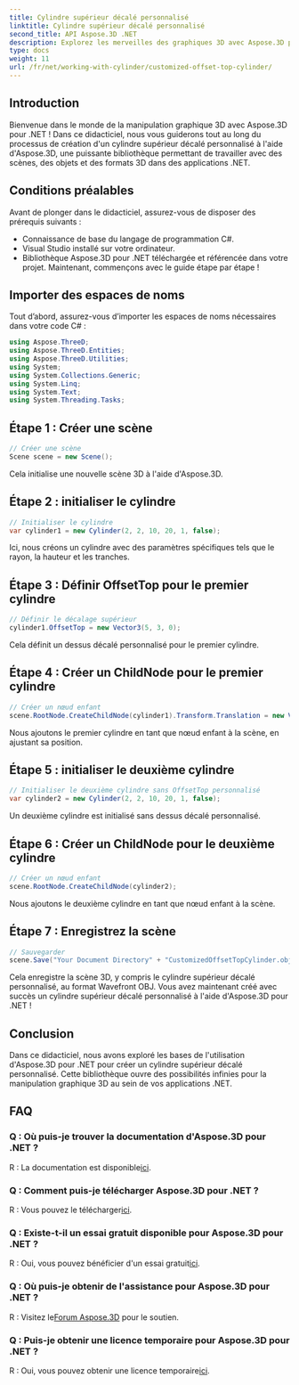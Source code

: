 ```yaml
---
title: Cylindre supérieur décalé personnalisé
linktitle: Cylindre supérieur décalé personnalisé
second_title: API Aspose.3D .NET
description: Explorez les merveilles des graphiques 3D avec Aspose.3D pour .NET. Apprenez à créer sans effort des cylindres supérieurs décalés personnalisés. Améliorez votre expérience de codage maintenant !
type: docs
weight: 11
url: /fr/net/working-with-cylinder/customized-offset-top-cylinder/
---
```

## Introduction
Bienvenue dans le monde de la manipulation graphique 3D avec Aspose.3D pour .NET ! Dans ce didacticiel, nous vous guiderons tout au long du processus de création d'un cylindre supérieur décalé personnalisé à l'aide d'Aspose.3D, une puissante bibliothèque permettant de travailler avec des scènes, des objets et des formats 3D dans des applications .NET.
## Conditions préalables
Avant de plonger dans le didacticiel, assurez-vous de disposer des prérequis suivants :
- Connaissance de base du langage de programmation C#.
- Visual Studio installé sur votre ordinateur.
- Bibliothèque Aspose.3D pour .NET téléchargée et référencée dans votre projet.
Maintenant, commençons avec le guide étape par étape !
## Importer des espaces de noms
Tout d’abord, assurez-vous d’importer les espaces de noms nécessaires dans votre code C# :
```csharp
using Aspose.ThreeD;
using Aspose.ThreeD.Entities;
using Aspose.ThreeD.Utilities;
using System;
using System.Collections.Generic;
using System.Linq;
using System.Text;
using System.Threading.Tasks;
```
## Étape 1 : Créer une scène
```csharp
// Créer une scène
Scene scene = new Scene();
```
Cela initialise une nouvelle scène 3D à l'aide d'Aspose.3D.
## Étape 2 : initialiser le cylindre
```csharp
// Initialiser le cylindre
var cylinder1 = new Cylinder(2, 2, 10, 20, 1, false);
```
Ici, nous créons un cylindre avec des paramètres spécifiques tels que le rayon, la hauteur et les tranches.
## Étape 3 : Définir OffsetTop pour le premier cylindre
```csharp
// Définir le décalage supérieur
cylinder1.OffsetTop = new Vector3(5, 3, 0);
```
Cela définit un dessus décalé personnalisé pour le premier cylindre.
## Étape 4 : Créer un ChildNode pour le premier cylindre
```csharp
// Créer un nœud enfant
scene.RootNode.CreateChildNode(cylinder1).Transform.Translation = new Vector3(10, 0, 0);
```
Nous ajoutons le premier cylindre en tant que nœud enfant à la scène, en ajustant sa position.
## Étape 5 : initialiser le deuxième cylindre
```csharp
// Initialiser le deuxième cylindre sans OffsetTop personnalisé
var cylinder2 = new Cylinder(2, 2, 10, 20, 1, false);
```
Un deuxième cylindre est initialisé sans dessus décalé personnalisé.
## Étape 6 : Créer un ChildNode pour le deuxième cylindre
```csharp
// Créer un nœud enfant
scene.RootNode.CreateChildNode(cylinder2);
```
Nous ajoutons le deuxième cylindre en tant que nœud enfant à la scène.
## Étape 7 : Enregistrez la scène
```csharp
// Sauvegarder
scene.Save("Your Document Directory" + "CustomizedOffsetTopCylinder.obj", FileFormat.WavefrontOBJ);
```
Cela enregistre la scène 3D, y compris le cylindre supérieur décalé personnalisé, au format Wavefront OBJ.
Vous avez maintenant créé avec succès un cylindre supérieur décalé personnalisé à l'aide d'Aspose.3D pour .NET !
## Conclusion
Dans ce didacticiel, nous avons exploré les bases de l'utilisation d'Aspose.3D pour .NET pour créer un cylindre supérieur décalé personnalisé. Cette bibliothèque ouvre des possibilités infinies pour la manipulation graphique 3D au sein de vos applications .NET.
## FAQ
### Q : Où puis-je trouver la documentation d'Aspose.3D pour .NET ?
 R : La documentation est disponible[ici](https://reference.aspose.com/3d/net/).
### Q : Comment puis-je télécharger Aspose.3D pour .NET ?
 R : Vous pouvez le télécharger[ici](https://releases.aspose.com/3d/net/).
### Q : Existe-t-il un essai gratuit disponible pour Aspose.3D pour .NET ?
 R : Oui, vous pouvez bénéficier d'un essai gratuit[ici](https://releases.aspose.com/).
### Q : Où puis-je obtenir de l'assistance pour Aspose.3D pour .NET ?
 R : Visitez le[Forum Aspose.3D](https://forum.aspose.com/c/3d/18) pour le soutien.
### Q : Puis-je obtenir une licence temporaire pour Aspose.3D pour .NET ?
 R : Oui, vous pouvez obtenir une licence temporaire[ici](https://purchase.aspose.com/temporary-license/).